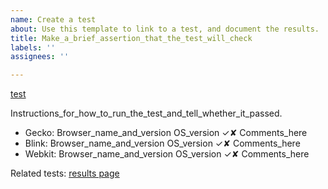 ```yaml
---
name: Create a test
about: Use this template to link to a test, and document the results.
title: Make_a_brief_assertion_that_the_test_will_check
labels: ''
assignees: ''

---
```


[test](snapshot_url_goes_here)

Instructions_for_how_to_run_the_test_and_tell_whether_it_passed.

- Gecko: Browser_name_and_version  OS_version  ✓✘ Comments_here
- Blink: Browser_name_and_version  OS_version  ✓✘  Comments_here
- Webkit: Browser_name_and_version  OS_version  ✓✘  Comments_here


Related tests: [results page](results_page_url_here)
